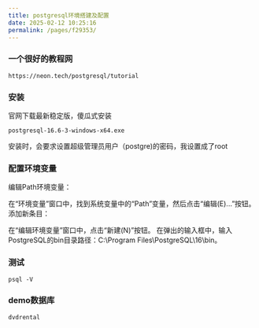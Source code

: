 ```yaml
---
title: postgresql环境搭建及配置
date: 2025-02-12 10:25:16
permalink: /pages/f29353/
---
```

### 一个很好的教程网

```
https://neon.tech/postgresql/tutorial
```



### 安装

官网下载最新稳定版，傻瓜式安装

```
postgresql-16.6-3-windows-x64.exe
```

安装时，会要求设置超级管理员用户（postgre)的密码，我设置成了root

### 配置环境变量

编辑Path环境变量：

在“环境变量”窗口中，找到系统变量中的“Path”变量，然后点击“编辑(E)...”按钮。
添加新条目：

在“编辑环境变量”窗口中，点击“新建(N)”按钮。
在弹出的输入框中，输入PostgreSQL的bin目录路径：C:\Program Files\PostgreSQL\16\bin。

### 测试

```
psql -V
```

### demo数据库

```
dvdrental
```

